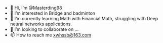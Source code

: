 - 👋 Hi, I’m @Masterding98
- 👀 I’m interested in Bridge and badminton
- 🌱 I’m currently learning Math with Financial Math, struggling with Deep neural networks applications.
- 💞️ I’m looking to collaborate on ...
- 📫 How to reach me xwhssb@163.com

<!---
Masterding98/Masterding98 is a ✨ special ✨ repository because its `README.md` (this file) appears on your GitHub profile.
You can click the Preview link to take a look at your changes.
--->
